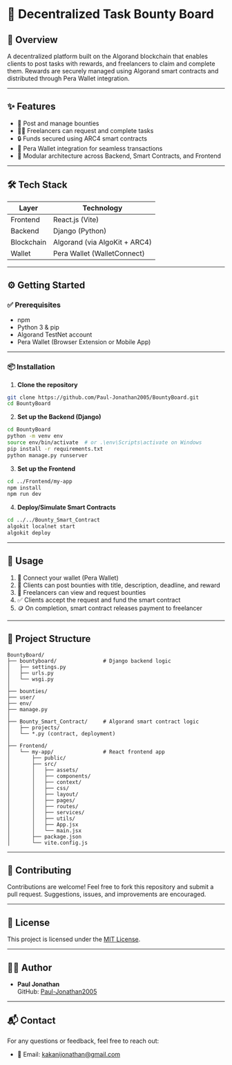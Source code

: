 # 🧠 Decentralized Task Bounty Board

## 🚀 Overview

A decentralized platform built on the Algorand blockchain that enables clients to post tasks with rewards, and freelancers to claim and complete them. Rewards are securely managed using Algorand smart contracts and distributed through Pera Wallet integration.

---

## ✨ Features

- 📝 Post and manage bounties
- 👨‍💻 Freelancers can request and complete tasks
- 🔒 Funds secured using ARC4 smart contracts
- 🔗 Pera Wallet integration for seamless transactions
- 🧩 Modular architecture across Backend, Smart Contracts, and Frontend

---

## 🛠 Tech Stack

| Layer      | Technology                          |
|------------|-------------------------------------|
| Frontend   | React.js (Vite)                     |
| Backend    | Django (Python)                     |
| Blockchain | Algorand (via AlgoKit + ARC4)       |
| Wallet     | Pera Wallet (WalletConnect)         |

---

## ⚙️ Getting Started

### ✅ Prerequisites

- npm  
- Python 3 & pip  
- Algorand TestNet account  
- Pera Wallet (Browser Extension or Mobile App)  

---

### 📦 Installation

1. **Clone the repository**

```bash
git clone https://github.com/Paul-Jonathan2005/BountyBoard.git
cd BountyBoard
```

2. **Set up the Backend (Django)**

```bash
cd BountyBoard
python -m venv env
source env/bin/activate  # or .\env\Scripts\activate on Windows
pip install -r requirements.txt
python manage.py runserver
```

3. **Set up the Frontend**

```bash
cd ../Frontend/my-app
npm install
npm run dev
```

4. **Deploy/Simulate Smart Contracts**

```bash
cd ../../Bounty_Smart_Contract
algokit localnet start
algokit deploy
```

---

## 🧪 Usage

1. 🔗 Connect your wallet (Pera Wallet)  
2. 🧾 Clients can post bounties with title, description, deadline, and reward  
3. 🙋 Freelancers can view and request bounties  
4. ✅ Clients accept the request and fund the smart contract  
5. 🪙 On completion, smart contract releases payment to freelancer  

---

## 📂 Project Structure

```
BountyBoard/
├── bountyboard/               # Django backend logic
│   ├── settings.py
│   ├── urls.py
│   └── wsgi.py
│
├── bounties/                  
├── user/                      
├── env/                       
├── manage.py                  
│
├── Bounty_Smart_Contract/     # Algorand smart contract logic
│   ├── projects/
│   └── *.py (contract, deployment)
│
├── Frontend/
│   └── my-app/                # React frontend app
│       ├── public/
│       ├── src/
│       │   ├── assets/
│       │   ├── components/
│       │   ├── context/
│       │   ├── css/
│       │   ├── layout/
│       │   ├── pages/
│       │   ├── routes/
│       │   ├── services/
│       │   ├── utils/
│       │   ├── App.jsx
│       │   └── main.jsx
│       ├── package.json
│       └── vite.config.js
```

---

## 🤝 Contributing

Contributions are welcome! Feel free to fork this repository and submit a pull request. Suggestions, issues, and improvements are encouraged.

---

## 📄 License

This project is licensed under the [MIT License](LICENSE).

---

## 👨‍💻 Author

- **Paul Jonathan**  
  GitHub: [Paul-Jonathan2005](https://github.com/Paul-Jonathan2005)

---

## 📬 Contact

For any questions or feedback, feel free to reach out:

- 📧 Email: kakanijonathan@gmail.com
